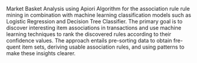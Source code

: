 Market Basket Analysis using Apiori Algorithm for the association rule rule mining in combination with machine learning classification models such as Logistic Regression and Decision Tree Classifier. The primary goal is to discover interesting item associations in transactions and use machine learning techniques to rank the discovered rules according to their confidence values. The approach entails pre-sorting data to obtain fre-quent item sets, deriving usable association rules, and using patterns to make these insights clearer. 
